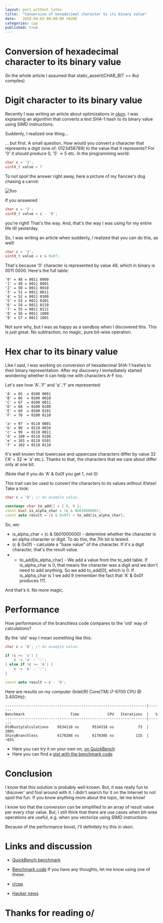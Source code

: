 ```yaml
---
layout: post_without_latex
title:  "Conversion of hexadecimal character to its binary value"
date:   2020-04-03 00:00:00 +0200
categories: cpp
published: true
---
```



# Conversion of hexadecimal character to its binary value

(In the whole article I assumed that static_assert(CHAR_BIT == 8u) compiles)


# Digit character to its binary value
Recently I was writing an article about optimizations in [okon](https://github.com/stryku/okon). I was explaining an algorithm that converts a text SHA-1 hash to its binary value using SIMD instructions.

Suddenly, I realized one thing...

... but first. A small question. How would you convert a character that represents a digit (one of: 0123456789) to the value that it represents? For '0' it should produce 0, '5' -> 5 etc. In the programming world:


```cpp
char c = '3';
uint8_t value = ?
```

To not spoil the answer right away, here a picture of my fiancée's dog chasing a carrot:

![foo](/assets/00019-conversion-of-hexadecimal-character-to-its-binary-value/max_carrot_op.gif)


If you answered
```cpp
char c = '3';
uint8_t value = c - '0';
```

you're right! That's the way. And, that's the way I was using for my entire life till yesterday.

So, I was writing an article when suddenly, I realized that you can do this, as well!

```cpp
char c = '3';
uint8_t value = c & 0x0f;
```

That's because '0' character is represented by value 48, which in binary is 0011 0000. Here's the full table:
```
'0' = 48 = 0011 0000
'1' = 49 = 0011 0001
'2' = 50 = 0011 0010
'3' = 51 = 0011 0011
'4' = 52 = 0011 0100
'5' = 53 = 0011 0101
'6' = 54 = 0011 0110
'7' = 55 = 0011 0111
'8' = 56 = 0011 1000
'9' = 57 = 0011 1001
```

Not sure why, but I was as happy as a sandboy when I discovered this. This is just great. No subtraction, no magic, pure bit-wise operation.


# Hex char to its binary value


Like I said, I was working on conversion of hexadecimal SHA-1 hashes to their binary representation. After my discovery I immediately started wondering whether it can help me with characters A-F too.

Let's see how 'A'..'F' and 'a'..'f' are represented:
```
'A' = 65  = 0100 0001
'B' = 66  = 0100 0010
'C' = 67  = 0100 0011
'D' = 68  = 0100 0100
'E' = 69  = 0100 0101
'F' = 70  = 0100 0110

'a' = 97  = 0110 0001
'b' = 98  = 0110 0010
'c' = 99  = 0110 0011
'd' = 100 = 0110 0100
'e' = 101 = 0110 0101
'f' = 102 = 0110 0110
```

It's well known that lowercase and uppercase characters differ by value 32 ('A' + 32 => 'a' etc.). Thanks to that, the characters that we care about differ only at one bit.

(Note that if you do 'A' & 0x0f you get 1, not 0)

This trait can be used to convert the characters to its values without if/else! Take a look:

```cpp
char c = 'D'; // An example value.

constexpr char to_add[] = { 0, 9 };
const bool is_alpha_char = (c & 0b01000000);
const auto result = (c & 0x0f) + to_add[is_alpha_char];
```


So, we:

- is_alpha_char = (c & 0b01000000) - determine whether the character is an alpha character or digit. To do this, the 7th bit is tested.
- (c & 0x0f) - calculate a "base value" of the character. If it's a digit character, that's the result value.
- + to_add[is_alpha_char] - We add a value from the to_add table. If is_alpha_char is 0, that means the character was a digit and we don't need to add anything. So we add to_add[0], which is 0. If is_alpha_char is 1 we add 9 (remember the fact that 'A' & 0x0f produces 1?).

And that's it. No more magic.


# Performance

How performance of the branchless code compares to the 'old' way of calculations?

By the 'old' way I mean something like this:

```cpp
char c = 'D'; // An example value.

if (c >= 'a') {
    c -= 'a' - ':';
} else if (c >= 'A') {
    c -= 'A' - ':';
}

const auto result = c - '0';
```

Here are results on my computer (Intel(R) Core(TM) i7-6700 CPU @ 3.40GHz):

```
-----------------------------------------------------------------|-------
Benchmark                     Time             CPU   Iterations  |   %
-----------------------------------------------------------------|-------
OldRustyCalculations    9534118 ns      9534318 ns           73  |  100%
ShinyBranchless         6170208 ns      6170305 ns          115  |  ~65%
```

- Here you can try it on your own on, [on QuickBench](http://quick-bench.com/dd6O0-6ETBVBGxSosSatSKNIxA8)
- Here you can find a [gist with the benchmark code](https://gist.github.com/stryku/b8177a66f79540f912ca8b7909ffccda)

# Conclusion
I know that this solution is probably well known. But, it was really fun to 'discover' and fool around with it. I didn't search for it on the Internet to not spoil the fun. If you know anything more about the topic, let me know!

I know too that the conversion can be simplified to an array of result value per every char value. But, I still think that there are use cases when bit-wise operations are useful, e.g. when you vectorize using SIMD instructions.

Because of the performance boost, I'll definitely try this in okon.


# Links and discussion
- [QuickBench benchmark](http://quick-bench.com/dd6O0-6ETBVBGxSosSatSKNIxA8)
- [Benchmark code](https://gist.github.com/stryku/b8177a66f79540f912ca8b7909ffccda)
If you have any thoughts, let me know using one of these:

- [r/cpp](https://www.reddit.com/r/cpp/comments/fty8us/conversion_of_hexadecimal_character_to_its_binary/)
- [Hacker news](https://news.ycombinator.com/item?id=22765343)


# Thanks for reading o/
 